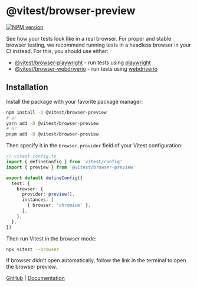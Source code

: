 # @vitest/browser-preview

[![NPM version](https://img.shields.io/npm/v/@vitest/browser-preview?color=a1b858&label=)](https://www.npmjs.com/package/@vitest/browser-preview)

See how your tests look like in a real browser. For proper and stable browser testing, we recommend running tests in a headless browser in your CI instead. For this, you should use either:

- [@vitest/browser-playwright](https://www.npmjs.com/package/@vitest/browser-playwright) - run tests using [playwright](https://playwright.dev/)
- [@vitest/browser-webdriverio](https://www.npmjs.com/package/@vitest/browser-webdriverio) - run tests using [webdriverio](https://webdriver.io/)

## Installation

Install the package with your favorite package manager:

```sh
npm install -D @vitest/browser-preview
# or
yarn add -D @vitest/browser-preview
# or
pnpm add -D @vitest/browser-preview
```

Then specify it in the `browser.provider` field of your Vitest configuration:

```ts
// vitest.config.ts
import { defineConfig } from 'vitest/config'
import { preview } from '@vitest/browser-preview'

export default defineConfig({
  test: {
    browser: {
      provider: preview(),
      instances: [
        { browser: 'chromium' },
      ],
    },
  },
})
```

Then run Vitest in the browser mode:

```sh
npx vitest --browser
```

If browser didn't open automatically, follow the link in the terminal to open the browser preview.

[GitHub](https://github.com/vitest-dev/vitest/tree/main/packages/browser-preview) | [Documentation](https://vitest.dev/guide/browser/)
